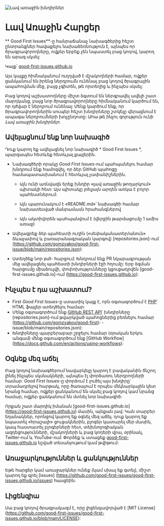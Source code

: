 ![Լավ առաջին խնդիրներ](../assets/github/social-preview.png)

# Լավ Առաջին Հարցեր

** Good First Issues**-ը հանրաճանաչ նախագծերից հեշտ ընտրանքներ հավաքելու նախաձեռնություն է, այնպես որ ծրագրավորողները, ովքեր երբեք չեն նպաստել բաց կոդով, կարող են արագ սկսել:

Կայք՝ [good-first-issues.github.io](https://good-first-issues.github.io)

Այս կայքը հիմնականում ուղղված է մշակողների համար, ովքեր ցանկանում են իրենց ներդրումն ունենալ բաց կոդով ծրագրային ապահովման մեջ, բայց չգիտեն, թե որտեղից և ինչպես սկսել:

Բաց կոդով աշխատողները միշտ ձգտում են ներգրավել ավելի շատ մարդկանց, բայց նոր ծրագրավորողները հիմնականում կարծում են, որ դժվար է ներդրում ունենալ: Մենք կարծում ենք, որ ծրագրավորողներին սուպեր հեշտ խնդիրները շտկելը վերացնում է ապագա ներդրումների խոչընդոտը: Ահա թե ինչու գոյություն ունի *Լավ առաջին խնդիրներ*:

## Ավելացնում ենք նոր նախագիծ

Դուք կարող եք ավելացնել նոր նախագիծ * Good First Issues *, պարզապես հետևեք հետևյալ քայլերին.

- Նախագծերի որակը *Good First Issues*-ում պահպանելու համար խնդրում ենք համոզվել, որ ձեր GitHub պահոցը համապատասխանում է հետևյալ չափանիշներին.

     - Այն ունի առնվազն երեք խնդիր «լավ առաջին թողարկում» պիտակի հետ: Այս պիտակը լռելյայն արդեն առկա է բոլոր պահեստներում:

     - Այն պարունակում է «README.md»՝ նախագծի համար նախատեսված մանրամասն հրահանգներով

     - Այն ակտիվորեն պահպանվում է (վերջին թարմացումը 1 ամիս առաջ)

- Ավելացրեք ձեր պահեստի ուղին («սեփականատեր/անուն» ձևաչափով և բառարանագրական կարգով) [repositories.json]-ում (https://github.com/gomzyakov/good-first-issue/blob/main/repositories.json):

- Ստեղծեք նոր pull- հարցում: Խնդրում ենք PR նկարագրության մեջ ավելացնել պահեստի խնդիրների էջի հղումը: Երբ ձգման հարցումը միաձուլվի, փոփոխությունները կցուցադրվեն [good-first-issues.github.io]-ում (https://good-first-issues.github.io):

## Ինչպես է դա աշխատում?

- First *Good First Issues*-ը ստատիկ կայք է, որն օգտագործում է [PHP](https://www.php.net)` HTML ֆայլեր ստեղծելու համար:
- Մենք օգտագործում ենք [GitHub REST API](https://docs.github.com/en/rest)՝ խնդիրները [repositories.json]-ում թվարկված պահոցներից բեռնելու համար (https://github.com/gomzyakov/good-first): -issue/blob/main/repositories.json):
- Խնդիրները պարբերաբար շրջելու համար (օրական երկու անգամ) մենք օգտագործում ենք [GitHub Workflow] (https://docs.github.com/en/actions/using-workflows):

## Օգնեք մեզ աճել

Բաց կոդով նախագծերում նավարկելը կարող է բավականին ճնշող լինել ինչպես սկսնակների, այնպես էլ փորձառու ներդրողների համար: *Good First Issues*-ը փորձում է լուծել այս խնդիրը՝ տրամադրելով հարթակ, որը ծառայում է որպես մեկնարկային կետ նրանց համար, ովքեր ցանկանում են սկսել բաց կոդով կամ նրանց համար, ովքեր ցանկանում են մտնել նոր նախագիծ:

Որքան շատ մարդիկ իմանան [good-first-issues.github.io] (https://good-first-issues.github.io) մասին, այնքան լավ: Կան տարբեր եղանակներ, որոնցով կարող եք օգնել մեզ աճել. դուք կարող եք նպաստել «հրաշալի» ցուցակներին, բլոգեր կատարել մեր մասին, կապ հաստատել բլոգերների հետ, տեխնոլոգիական ազդեցությունների, մշակողների և բաց կոդերի վրա, օրինակ, Twitter-ում և YouTube-ում: Փորձեք և ստացեք [good-first-issues.github.io](https://good-first-issues.github.io) նշված տեսանյութում կամ թվիթում:

## Առաջարկություններ և ցանկություններ

Եթե հարցեր կամ առաջարկներ ունեք (կամ սխալ եք գտել), միշտ կարող եք գրել [issues] (https://github.com/good-first-issues/good-first-issues.github.io/issues) հասցեին:

## Լիցենզիա

Սա բաց կոդով ծրագրակազմ է, որը լիցենզավորված է [MIT License] (https://github.com/good-first-issues/good-first-issues.github.io/blob/main/LICENSE):